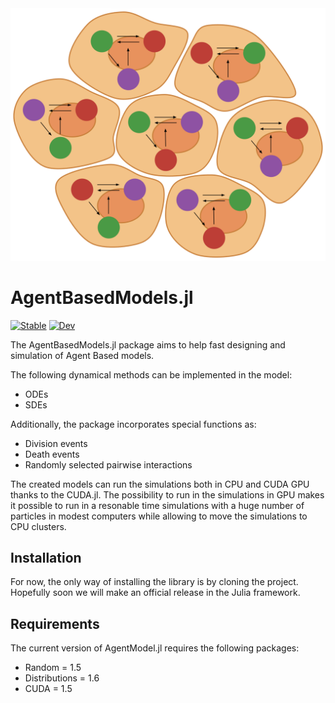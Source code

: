 <img src="docs/src/assets/logo.png" width="1000">

# AgentBasedModels.jl 

[![Stable](https://img.shields.io/badge/docs-stable-blue.svg)](https://dsb-lab.github.io/AgentBasedModels.jl/stable/)
[![Dev](https://img.shields.io/badge/docs-dev-blue.svg)](https://dsb-lab.github.io/AgentBasedModels.jl/dev/)

The AgentBasedModels.jl package aims to help fast designing and simulation of Agent Based models.

The following dynamical methods can be implemented in the model:

 - ODEs
 - SDEs

Additionally, the package incorporates special functions as:

 - Division events
 - Death events
 - Randomly selected pairwise interactions

The created models can run the simulations both in CPU and CUDA GPU thanks to the CUDA.jl. The possibility to run in the simulations in GPU makes it possible to run in a resonable time simulations with a huge number of particles in modest computers while allowing to move the simulations to CPU clusters.

## Installation

For now, the only way of installing the library is by cloning the project. Hopefully soon we will make an official release in the Julia framework.

## Requirements

The current version of AgentModel.jl requires the following packages:

 - Random = 1.5
 - Distributions = 1.6
 - CUDA = 1.5

